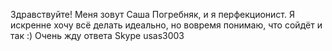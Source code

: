 Здравствуйте! 
Меня зовут Саша Погребняк, и я перфекционист.
Я искренне хочу всё делать идеально, но вовремя понимаю, что сойдёт и так :)
Очень жду ответа
Skype usas3003

